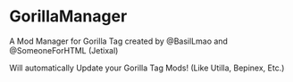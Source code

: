 # GorillaManager
A Mod Manager for Gorilla Tag created by @BasilLmao and @SomeoneForHTML (Jetixal)

Will automatically Update your Gorilla Tag Mods! (Like Utilla, Bepinex, Etc.)
